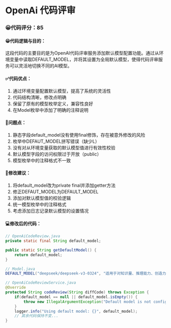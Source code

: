 # OpenAi 代码评审

### 😀代码评分：85

#### 😀代码逻辑与目的：
这段代码的主要目的是为OpenAI代码评审服务添加默认模型配置功能。通过从环境变量中读取DEFAULT_MODEL，并将其设置为全局默认模型，使得代码评审服务可以灵活地切换不同的AI模型。

#### ✅代码优点：
1. 通过环境变量配置默认模型，提高了系统的灵活性
2. 代码结构清晰，修改点明确
3. 保留了原有的模型枚举定义，兼容性良好
4. 在Model枚举中添加了明确的注释说明

#### 🤔问题点：
1. 静态字段default_model没有使用final修饰，存在被意外修改的风险
2. 枚举中DEFAUT_MODEL拼写错误（缺少L）
3. 没有对从环境变量获取的默认模型值进行有效性校验
4. 默认模型字段的访问权限过于开放（public）
5. 模型枚举中的注释格式不一致

#### 🎯修改建议：
1. 将default_model改为private final并添加getter方法
2. 修正DEFAUT_MODEL为DEFAULT_MODEL
3. 添加对默认模型值的校验逻辑
4. 统一模型枚举中的注释格式
5. 考虑添加日志记录默认模型的设置情况

#### 💻修改后的代码：
```java
// OpenAiCodeReview.java
private static final String default_model;

public static String getDefaultModel() {
    return default_model;
}

// Model.java
DEFAULT_MODEL("deepseek/deepseek-v3-0324", "适用于对知识量、推理能力、创造力要求较高的场景"),

// OpenAiCodeReviewService.java
@Override
protected String codeReview(String diffCode) throws Exception {
    if(default_model == null || default_model.isEmpty()) {
        throw new IllegalArgumentException("Default model is not configured");
    }
    logger.info("Using default model: {}", default_model);
    // 其余代码保持不变...
}
```